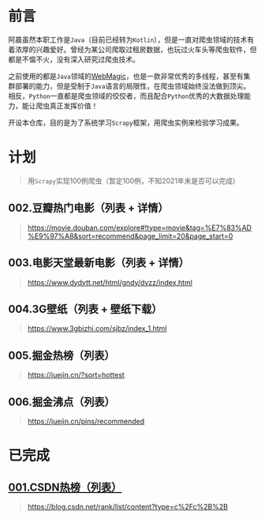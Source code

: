 # 前言
阿晨虽然本职工作是`Java`（目前已经转为`Kotlin`），但是一直对爬虫领域的技术有着浓厚的兴趣爱好。曾经为某公司爬取过租房数据，也玩过火车头等爬虫软件，但都是不愠不火，没有深入研究过爬虫技术。

之前使用的都是`Java`领域的[WebMagic](https://github.com/code4craft/webmagic)，也是一款非常优秀的多线程，甚至有集群部署的能力，但是受制于`Java`语言的局限性，在爬虫领域始终没法做到顶尖。相反，`Python`一直都是爬虫领域的佼佼者，而且配合`Python`优秀的大数据处理能力，能让爬虫真正发挥价值！

开设本仓库，目的是为了系统学习`Scrapy`框架，用爬虫实例来检验学习成果。

# 计划

> 用`Scrapy`实现100例爬虫（暂定100例，不知2021年末是否可以完成）

## 002.豆瓣热门电影（列表 + 详情）

> https://movie.douban.com/explore#!type=movie&tag=%E7%83%AD%E9%97%A8&sort=recommend&page_limit=20&page_start=0

## 003.电影天堂最新电影（列表 + 详情）

> https://www.dydytt.net/html/gndy/dyzz/index.html

## 004.3G壁纸（列表 + 壁纸下载）

> https://www.3gbizhi.com/sjbz/index_1.html

## 005.掘金热榜（列表）

> https://juejin.cn/?sort=hottest

## 006.掘金沸点（列表）

> https://juejin.cn/pins/recommended

# 已完成

## [001.CSDN热榜（列表）](csdnHot)

> https://blog.csdn.net/rank/list/content?type=c%2Fc%2B%2B

